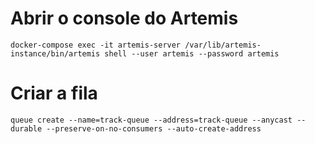 # Abrir o console do Artemis

```shell
docker-compose exec -it artemis-server /var/lib/artemis-instance/bin/artemis shell --user artemis --password artemis
```

# Criar a fila

```shell
queue create --name=track-queue --address=track-queue --anycast --durable --preserve-on-no-consumers --auto-create-address
```
